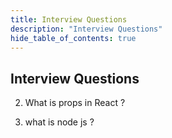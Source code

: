 ```yaml
---
title: Interview Questions
description: "Interview Questions"
hide_table_of_contents: true
---
```

## Interview Questions 


2. What is props in React ?

3. what is node js ?